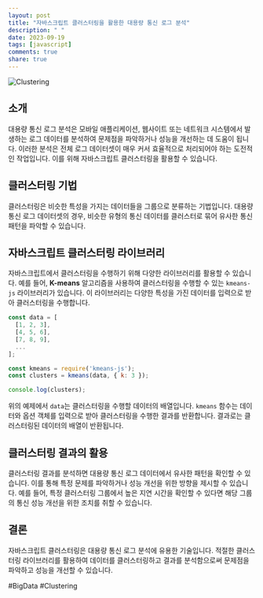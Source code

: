 ```yaml
---
layout: post
title: "자바스크립트 클러스터링을 활용한 대용량 통신 로그 분석"
description: " "
date: 2023-09-19
tags: [javascript]
comments: true
share: true
---
```


![Clustering](https://example.com/clustering.jpg)

## 소개

대용량 통신 로그 분석은 모바일 애플리케이션, 웹사이트 또는 네트워크 시스템에서 발생하는 로그 데이터를 분석하여 문제점을 파악하거나 성능을 개선하는 데 도움이 됩니다. 이러한 분석은 전체 로그 데이터셋이 매우 커서 효율적으로 처리되어야 하는 도전적인 작업입니다. 이를 위해 자바스크립트 클러스터링을 활용할 수 있습니다.

## 클러스터링 기법

클러스터링은 비슷한 특성을 가지는 데이터들을 그룹으로 분류하는 기법입니다. 대용량 통신 로그 데이터셋의 경우, 비슷한 유형의 통신 데이터를 클러스터로 묶어 유사한 통신 패턴을 파악할 수 있습니다.

## 자바스크립트 클러스터링 라이브러리

자바스크립트에서 클러스터링을 수행하기 위해 다양한 라이브러리를 활용할 수 있습니다. 예를 들어, **K-means** 알고리즘을 사용하여 클러스터링을 수행할 수 있는 `kmeans-js` 라이브러리가 있습니다. 이 라이브러리는 다양한 특성을 가진 데이터를 입력으로 받아 클러스터링을 수행합니다.

```javascript
const data = [
  [1, 2, 3],
  [4, 5, 6],
  [7, 8, 9],
  ...
];

const kmeans = require('kmeans-js');
const clusters = kmeans(data, { k: 3 });

console.log(clusters);
```

위의 예제에서 `data`는 클러스터링을 수행할 데이터의 배열입니다. `kmeans` 함수는 데이터와 옵션 객체를 입력으로 받아 클러스터링을 수행한 결과를 반환합니다. 결과로는 클러스터링된 데이터의 배열이 반환됩니다.

## 클러스터링 결과의 활용

클러스터링 결과를 분석하면 대용량 통신 로그 데이터에서 유사한 패턴을 확인할 수 있습니다. 이를 통해 특정 문제를 파악하거나 성능 개선을 위한 방향을 제시할 수 있습니다. 예를 들어, 특정 클러스터링 그룹에서 높은 지연 시간을 확인할 수 있다면 해당 그룹의 통신 성능 개선을 위한 조치를 취할 수 있습니다.

## 결론

자바스크립트 클러스터링은 대용량 통신 로그 분석에 유용한 기술입니다. 적절한 클러스터링 라이브러리를 활용하여 데이터를 클러스터링하고 결과를 분석함으로써 문제점을 파악하고 성능을 개선할 수 있습니다.

#BigData #Clustering